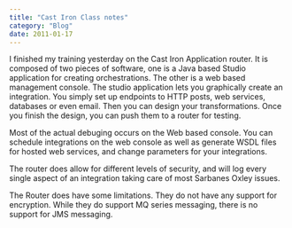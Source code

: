 ```yaml
---
title: "Cast Iron Class notes"
category: "Blog"
date: 2011-01-17
---
```



I finished my training yesterday on the Cast Iron Application router. It is composed of two pieces of software, one is a Java based Studio application for creating orchestrations. The other is a web based management console. The studio application lets you graphically create an integration. You simply set up endpoints to HTTP posts, web services, databases or even email. Then you can design your transformations. Once you finish the design, you can push them to a router for testing.

Most of the actual debuging occurs on the Web based console. You can schedule integrations on the web console as well as generate WSDL files for hosted web services, and change parameters for your integrations.

The router does allow for different levels of security, and will log every single aspect of an integration taking care of most Sarbanes Oxley issues.

The Router does have some limitations. They do not have any support for encryption. While they do support MQ series messaging, there is no support for JMS messaging.